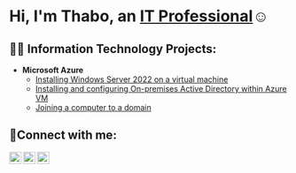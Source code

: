
<h1>Hi, I'm Thabo, an <a href="https://linkedin.com/in/Thabo">IT Professional</a>☺</h1>

<h2>👨‍💻 Information Technology Projects:</h2>

- <b>Microsoft Azure </b>
  - [Installing Windows Server 2022 on a virtual machine]()
  - [Installing and configuring On-premises Active Directory within Azure VM]()
  - [Joining a computer to a domain](https://)


<h2>🤳Connect with me:</h2>

[<img align="left" alt="Thabo | Twitter" width="22px" src="https://cdn.jsdelivr.net/npm/simple-icons@v3/icons/twitter.svg" />][twitter]
[<img align="left" alt="Thabo | LinkedIn" width="22px" src="https://cdn.jsdelivr.net/npm/simple-icons@v3/icons/linkedin.svg" />][linkedin]
[<img align="left" alt="Thabo | Instagram" width="22px" src="https://cdn.jsdelivr.net/npm/simple-icons@v3/icons/instagram.svg" />][instagram]

[twitter]: https://twitter.com/Thabo
[instagram]: https://www.instagram.com/Thabo
[linkedin]: https://linkedin.com/in/Thabo
